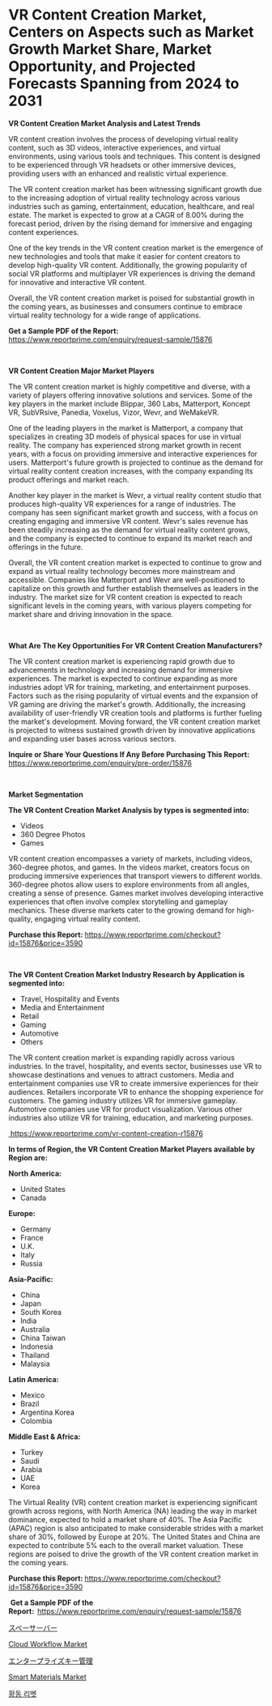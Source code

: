 <p><h1>VR Content Creation Market, Centers on Aspects such as Market Growth Market Share, Market Opportunity, and Projected Forecasts Spanning from 2024 to 2031</h1></p><p><strong>VR Content Creation Market Analysis and Latest Trends</strong></p>
<p><p>VR content creation involves the process of developing virtual reality content, such as 3D videos, interactive experiences, and virtual environments, using various tools and techniques. This content is designed to be experienced through VR headsets or other immersive devices, providing users with an enhanced and realistic virtual experience.</p><p>The VR content creation market has been witnessing significant growth due to the increasing adoption of virtual reality technology across various industries such as gaming, entertainment, education, healthcare, and real estate. The market is expected to grow at a CAGR of 8.00% during the forecast period, driven by the rising demand for immersive and engaging content experiences.</p><p>One of the key trends in the VR content creation market is the emergence of new technologies and tools that make it easier for content creators to develop high-quality VR content. Additionally, the growing popularity of social VR platforms and multiplayer VR experiences is driving the demand for innovative and interactive VR content.</p><p>Overall, the VR content creation market is poised for substantial growth in the coming years, as businesses and consumers continue to embrace virtual reality technology for a wide range of applications.</p></p>
<p><strong>Get a Sample PDF of the Report:&nbsp;</strong> <a href="https://www.reportprime.com/enquiry/request-sample/15876">https://www.reportprime.com/enquiry/request-sample/15876</a></p>
<p>&nbsp;</p>
<p><strong>VR Content Creation Major Market Players</strong></p>
<p><p>The VR content creation market is highly competitive and diverse, with a variety of players offering innovative solutions and services. Some of the key players in the market include Blippar, 360 Labs, Matterport, Koncept VR, SubVRsive, Panedia, Voxelus, Vizor, Wevr, and WeMakeVR.</p><p>One of the leading players in the market is Matterport, a company that specializes in creating 3D models of physical spaces for use in virtual reality. The company has experienced strong market growth in recent years, with a focus on providing immersive and interactive experiences for users. Matterport's future growth is projected to continue as the demand for virtual reality content creation increases, with the company expanding its product offerings and market reach.</p><p>Another key player in the market is Wevr, a virtual reality content studio that produces high-quality VR experiences for a range of industries. The company has seen significant market growth and success, with a focus on creating engaging and immersive VR content. Wevr's sales revenue has been steadily increasing as the demand for virtual reality content grows, and the company is expected to continue to expand its market reach and offerings in the future.</p><p>Overall, the VR content creation market is expected to continue to grow and expand as virtual reality technology becomes more mainstream and accessible. Companies like Matterport and Wevr are well-positioned to capitalize on this growth and further establish themselves as leaders in the industry. The market size for VR content creation is expected to reach significant levels in the coming years, with various players competing for market share and driving innovation in the space.</p></p>
<p>&nbsp;</p>
<p><strong>What Are The Key Opportunities For VR Content Creation Manufacturers?</strong></p>
<p><p>The VR content creation market is experiencing rapid growth due to advancements in technology and increasing demand for immersive experiences. The market is expected to continue expanding as more industries adopt VR for training, marketing, and entertainment purposes. Factors such as the rising popularity of virtual events and the expansion of VR gaming are driving the market's growth. Additionally, the increasing availability of user-friendly VR creation tools and platforms is further fueling the market's development. Moving forward, the VR content creation market is projected to witness sustained growth driven by innovative applications and expanding user bases across various sectors.</p></p>
<p><strong>Inquire or Share Your Questions If Any Before Purchasing This Report:</strong> <a href="https://www.reportprime.com/enquiry/pre-order/15876">https://www.reportprime.com/enquiry/pre-order/15876</a></p>
<p>&nbsp;</p>
<p><strong>Market Segmentation</strong></p>
<p><strong>The VR Content Creation Market Analysis by types is segmented into:</strong></p>
<p><ul><li>Videos</li><li>360 Degree Photos</li><li>Games</li></ul></p>
<p><p>VR content creation encompasses a variety of markets, including videos, 360-degree photos, and games. In the videos market, creators focus on producing immersive experiences that transport viewers to different worlds. 360-degree photos allow users to explore environments from all angles, creating a sense of presence. Games market involves developing interactive experiences that often involve complex storytelling and gameplay mechanics. These diverse markets cater to the growing demand for high-quality, engaging virtual reality content.</p></p>
<p><strong>Purchase this Report:&nbsp;</strong><a href="https://www.reportprime.com/checkout?id=15876&price=3590">https://www.reportprime.com/checkout?id=15876&price=3590</a></p>
<p>&nbsp;</p>
<p><strong>The VR Content Creation Market Industry Research by Application is segmented into:</strong></p>
<p><ul><li>Travel, Hospitality and Events</li><li>Media and Entertainment</li><li>Retail</li><li>Gaming</li><li>Automotive</li><li>Others</li></ul></p>
<p><p>The VR content creation market is expanding rapidly across various industries. In the travel, hospitality, and events sector, businesses use VR to showcase destinations and venues to attract customers. Media and entertainment companies use VR to create immersive experiences for their audiences. Retailers incorporate VR to enhance the shopping experience for customers. The gaming industry utilizes VR for immersive gameplay. Automotive companies use VR for product visualization. Various other industries also utilize VR for training, education, and marketing purposes.</p></p>
<p><a href="https://www.reportprime.com/vr-content-creation-r15876">&nbsp;https://www.reportprime.com/vr-content-creation-r15876</a></p>
<p><strong>In terms of Region, the VR Content Creation Market Players available by Region are:</strong></p>
<p>
    <p> <strong> North America: </strong>
        <ul>
            <li>United States</li>
            <li>Canada</li>
        </ul>
        </p> 
    <p> <strong> Europe: </strong>
        <ul>
            <li>Germany</li>
            <li>France</li>
            <li>U.K.</li>
            <li>Italy</li>
            <li>Russia</li>
        </ul>
        </p> 
    <p> <strong> Asia-Pacific: </strong>
        <ul>
            <li>China</li>
            <li>Japan</li>
            <li>South Korea</li>
            <li>India</li>
            <li>Australia</li>
            <li>China Taiwan</li>
            <li>Indonesia</li>
            <li>Thailand</li>
            <li>Malaysia</li>
        </ul>
        </p> 
    <p> <strong> Latin America: </strong>
        <ul>
            <li>Mexico</li>
            <li>Brazil</li>
            <li>Argentina Korea</li>
            <li>Colombia</li>
        </ul>
        </p> 
    <p> <strong> Middle East & Africa: </strong>
        <ul>
            <li>Turkey</li>
            <li>Saudi</li>
            <li>Arabia</li>
            <li>UAE</li>
            <li>Korea</li>
        </ul>
    </p>
    </p>
<p><p>The Virtual Reality (VR) content creation market is experiencing significant growth across regions, with North America (NA) leading the way in market dominance, expected to hold a market share of 40%. The Asia Pacific (APAC) region is also anticipated to make considerable strides with a market share of 30%, followed by Europe at 20%. The United States and China are expected to contribute 5% each to the overall market valuation. These regions are poised to drive the growth of the VR content creation market in the coming years.</p></p>
<p><strong>Purchase this Report: </strong><a href="https://www.reportprime.com/checkout?id=15876&price=3590">https://www.reportprime.com/checkout?id=15876&price=3590</a></p>
<p>&nbsp;<strong>Get a Sample PDF of the Report:&nbsp;&nbsp;</strong><a href="https://www.reportprime.com/enquiry/request-sample/15876">https://www.reportprime.com/enquiry/request-sample/15876</a></p>
<p><strong></strong></p>
<p><p><a href="https://medium.com/@addyserr7687/%E3%83%87%E3%82%B3%E3%83%BC%E3%83%87%E3%82%A3%E3%83%B3%E3%82%B0%E3%82%B9%E3%83%9A%E3%83%BC%E3%82%B5%E3%83%BC%E3%83%90%E3%83%BC%E3%83%9E%E3%83%BC%E3%82%B1%E3%83%83%E3%83%88%E3%83%A1%E3%83%88%E3%83%AA%E3%82%AF%E3%82%B9-%E5%B8%82%E5%A0%B4%E3%82%B7%E3%82%A7%E3%82%A2-%E3%83%88%E3%83%AC%E3%83%B3%E3%83%89-%E6%88%90%E9%95%B7%E3%83%91%E3%82%BF%E3%83%BC%E3%83%B3-3c6ba600676a">スペーサーバー</a></p><p><a href="https://github.com/bobicer/Market-Research-Report-List-2/blob/main/cloud-workflow-market.md">Cloud Workflow Market</a></p><p><a href="https://medium.com/@drewosciski565654/%E4%BC%81%E6%A5%AD%E3%82%AD%E3%83%BC%E3%83%9E%E3%83%8D%E3%82%B8%E3%83%A1%E3%83%B3%E3%83%88%E5%B8%82%E5%A0%B4%E3%81%AE%E8%A6%8F%E6%A8%A1-cagr-%E3%83%88%E3%83%AC%E3%83%B3%E3%83%892024-2030-6f67822acdcd">エンタープライズキー管理</a></p><p><a href="https://issuu.com/reportprime-2/docs/smart-materials-market-size-2030.pptx">Smart Materials Market</a></p><p><a href="https://github.com/Tristiarton768456/Market-Research-Report-List-1/blob/main/694921523753.md">황동 리벳</a></p></p>